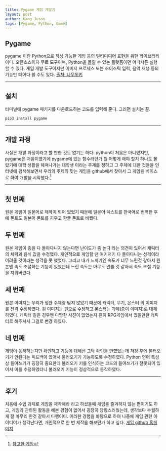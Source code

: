 ```yaml
---
title: Pygame 게임 개발기
layout: post
author: Kang Juson
tags: [Pygame, Python, Game]
---
```


## Pygame

pygame 이란 Python으로 작성 가능한 게임 등의 멀티미디어 표현을 위한 라이브러리이다. 오픈소스이자 무료 도구이며, Python을 돌릴 수 있는 플랫폼이면 어디서든 실행할 수 있다. 게임 개발 도구이지만 이미지 프로세스 또는 조이스틱 입력, 음악 재생 등의 기능만 떼어다 쓸 수도 있다.
[출쳐: 나무위키](https://namu.wiki/w/Pygame)

---

## 설치

터미널에 pygame 패키지를 다운로드하는 코드를 입력해 준다.
그러면 설치는 끝.
```sh
pip3 install pygame
```
---

## 개발 과정

사실은 개발 과정이라고 할 만한 것도 없기는 하다. python이 처음은 아니였지만, pygame은 처음이였기에 pygame에 있는 함수라던가 뭘 어떻게 해야 할지 하나도 몰랐기에 대학 생활을 헤쳐나가는 대학생 이라는 주제를 정하고 그 주제에 대한 것들을 인터넷에 검색해보면서 우리의 주제와 맞는 게임을 github에서 찾아서 그 게임을 베이스로 하여 개발을 시작했다.[^1]

[^1]: [참고한 게임](https://github.com/kenji-s0520/One_hour_dungeon/blob/master/one_hour_dungeon.py)

---

## 첫 번째

원본 게임이 일본어로 제작이 되어 있었기 때문에 일본어 텍스트를 한국어로 번역한 후에 폰트도 일본어 폰트를 지우고 한글 폰트로 바꿨다.

## 두 번째

원본 게임이 층을 다 돌아다니지 않는다면 난이도가 좀 높다 라는 의견이 있어서 캐릭터의 체력과 음식 값을 수정했다. 개인적으로 게임할 땐 여기저기 다 돌아다니는 성격이라 어려울 것이라는 생각을 못 했었다. 그리고 내가 느끼기엔 속도가 너무 느린것 같아서 원본엔 속도 조절하는 기능이 있었는데 느린 속도는 아무도 안쓸 것 같아서 속도 조절 기능을 지워버렸다.

## 세 번째

원본 이미지는 우리가 정한 주제랑 맞지 않았기 때문에 캐릭터, 무기, 몬스터 의 이미지를 전격 수정하였다. 검 이미지는 펜으로 수정하고 몬스터는 과제(종이 이미지)로 대체하였다. 캐릭터 같은 경우엔 마땅한 사진이 없었는지 흔히 RPG게임에서 있을만한 캐릭터로 해주셔서 그걸로 변경 하였다.

## 네 번째

게임이 동작하는지만 확인하고 기능에 대해선 그닥 확인을 안헀었는데 저장 후에 불러오기가 안된다는 피드백이 있어서 불러오기가 가능하도록 수정하였다. Python 언어 특성상 들여쓰기가 굉장히 중요한데 불러오기 키를 인식하는 코드의 들여쓰기가 잘못되어 있어서 이를 수정하였더니 불러오기 기능이 정상적으로 동작하였다.

---

## 후기

처음에 수업 과제로 게임을 제작해라 라고 하셨을때 게임을 즐겨하지 않는 편이기도 하고, 게임과 관련된 활동을 해본 경험이 없어서 굉장히 당황스러웠는데, 생각보다 수월하게 잘 마무리 한것 같아서 다행이다. 이러한 경험을 바탕으로 하여 나중에 게임 관련 아이디어가 생각난다면, 개인적으로 한 번 제작을 해보던가 하고 싶다. 
[게임 github 홈페이지](https://github.com/SKHU-OSS-2023-2/pygame-bravo-rpg)